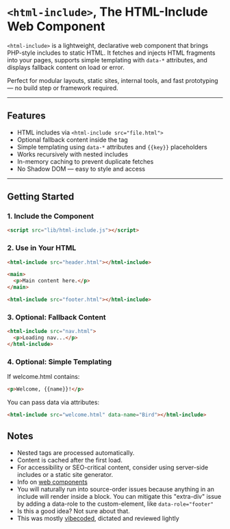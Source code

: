 # `<html-include>`, The HTML-Include Web Component

`<html-include>` is a lightweight, declarative web component that brings PHP-style includes to static HTML. It fetches and injects HTML fragments into your pages, supports simple templating with `data-*` attributes, and displays fallback content on load or error.

Perfect for modular layouts, static sites, internal tools, and fast prototyping — no build step or framework required.

---

## Features

- HTML includes via `<html-include src="file.html">`
- Optional fallback content inside the tag
- Simple templating using `data-*` attributes and `{{key}}` placeholders
- Works recursively with nested includes
- In-memory caching to prevent duplicate fetches
- No Shadow DOM — easy to style and access

---

## Getting Started

### 1. Include the Component

```html
<script src="lib/html-include.js"></script>
```

<script src="lib/html-include.js"></script>


### 2. Use in Your HTML

```html
<html-include src="header.html"></html-include>

<main>
  <p>Main content here.</p>
</main>

<html-include src="footer.html"></html-include>
```

### 3. Optional: Fallback Content

```html
<html-include src="nav.html">
  <p>Loading nav...</p>
</html-include>
```

### 4. Optional: Simple Templating

If welcome.html contains:

```html
<p>Welcome, {{name}}!</p>
```

You can pass data via attributes:

```html
<html-include src="welcome.html" data-name="Bird"></html-include>
```

## Notes
- Nested <html-include> tags are processed automatically.
- Content is cached after the first load.
- For accessibility or SEO-critical content, consider using server-side includes or a static site generator.
- Info on [web components](https://developer.mozilla.org/en-US/docs/Web/API/Web_components)
- You will naturally run into source-order issues because anything in an include will render inside a block. You can mitigate this "extra-div" issue by adding a data-role to the custom-element, like `data-role="footer"`
- Is this a good idea? Not sure about that.
- This was mostly [vibecoded](https://chatgpt.com/c/682353bc-b178-800a-8f68-a19f918c72fd), dictated and reviewed lightly 